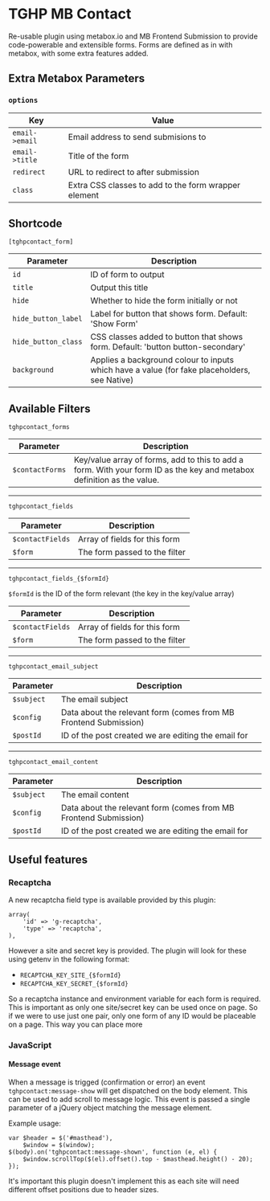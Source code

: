 # TGHP MB Contact
Re-usable plugin using metabox.io and MB Frontend Submission to provide code-powerable and extensible forms. Forms are defined as in with metabox, with some extra features added.

## Extra Metabox Parameters
### `options`
Key | Value
--- | ---
`email->email` | Email address to send submisions to
`email->title` | Title of the form
`redirect` | URL to redirect to after submission
`class` | Extra CSS classes to add to the form wrapper element  

## Shortcode

`[tghpcontact_form]`

Parameter | Description 
--- | ---
`id` | ID of form to output
`title` | Output this title
`hide` | Whether to hide the form initially or not
`hide_button_label` | Label for button that shows form. Default: 'Show Form'
`hide_button_class` | CSS classes added to button that shows form. Default: 'button button-secondary'
`background` | Applies a background colour to inputs which have a value (for fake placeholders, see Native)

## Available Filters

`tghpcontact_forms`

Parameter | Description 
--- | ---
`$contactForms` | Key/value array of forms, add to this to add a form. With your form ID as the key and metabox definition as the value. 

---

`tghpcontact_fields`

Parameter | Description 
--- | ---
`$contactFields` | Array of fields for this form
`$form` | The form passed to the filter

---

`tghpcontact_fields_{$formId}`

`$formId` is the ID of the form relevant (the key in the key/value array)

Parameter | Description 
--- | ---
`$contactFields` | Array of fields for this form
`$form` | The form passed to the filter

---

`tghpcontact_email_subject`

Parameter | Description 
--- | ---
`$subject` | The email subject
`$config` | Data about the relevant form (comes from MB Frontend Submission)
`$postId` | ID of the post created we are editing the email for

---

`tghpcontact_email_content`

Parameter | Description 
--- | ---
`$subject` | The email content
`$config` | Data about the relevant form (comes from MB Frontend Submission)
`$postId` | ID of the post created we are editing the email for

## Useful features
### Recaptcha
A new recaptcha field type is available provided by this plugin:

```
array(
    'id' => 'g-recaptcha',
    'type' => 'recaptcha',
),
```

However a site and secret key is provided. The plugin will look for these using getenv in the following format:

* `RECAPTCHA_KEY_SITE_{$formId}`
* `RECAPTCHA_KEY_SECRET_{$formId}`

So a recaptcha instance and environment variable for each form is required. This is important as only one site/secret key can be used once on page. So if we were to use just one pair, only one form of any ID would be placeable on a page. This way you can place more 

### JavaScript
#### Message event
When a message is trigged (confirmation or error) an event `tghpcontact:message-show` will get dispatched on the body element. This can be used to add scroll to message logic. This event is passed a single parameter of a jQuery object matching the message element.

Example usage:

```
var $header = $('#masthead'),
    $window = $(window);
$(body).on('tghpcontact:message-shown', function (e, el) {
    $window.scrollTop($(el).offset().top - $masthead.height() - 20);
});
```


It's important this plugin doesn't implement this as each site will need different offset positions due to header sizes. 